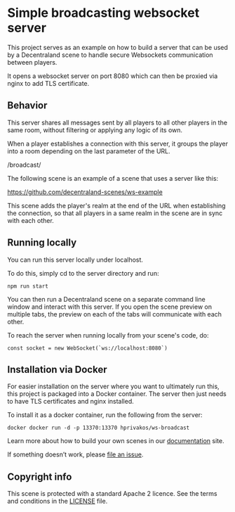 # Simple broadcasting websocket server

This project serves as an example on how to build a server that can be used by a Decentraland scene to handle secure Websockets communication between players.

It opens a websocket server on port 8080 which can then be proxied via nginx to add TLS certificate.


## Behavior

This server shares all messages sent by all players to all other players in the same room, without filtering or applying any logic of its own.

When a player establishes a connection with this server, it groups the player into a room depending on the last parameter of the URL.

<server-ip>/broadcast/<room-name>
  
The following scene is an example of a scene that uses a server like this:

https://github.com/decentraland-scenes/ws-example

This scene adds the player's realm at the end of the URL when establishing the connection, so that all players in a same realm in the scene are in sync with each other.


## Running locally

You can run this server locally under localhost.

To do this, simply cd to the server directory and run:

```
npm run start
```
You can then run a Decentraland scene on a separate command line window and interact with this server. If you open the scene preview on multiple tabs, the preview on each of the tabs will communicate with each other. 

To reach the server when running locally from your scene's code, do:

```
const socket = new WebSocket(`ws://localhost:8080`)
```

## Installation via Docker

For easier installation on the server where you want to ultimately run this, this project is packaged into a Docker container. The server then just needs to have TLS certificates and nginx installed.

To install it as a docker container, run the following from the server:

```
docker docker run -d -p 13370:13370 hprivakos/ws-broadcast
```


Learn more about how to build your own scenes in our [documentation](https://docs.decentraland.org/) site.

If something doesn’t work, please [file an issue](https://github.com/decentraland-scenes/Awesome-Repository/issues/new).

## Copyright info

This scene is protected with a standard Apache 2 licence. See the terms and conditions in the [LICENSE](/LICENSE) file.

